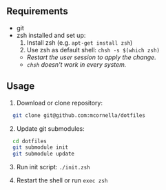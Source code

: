 ## Requirements

- git
- zsh installed and set up:
  1. Install zsh (e.g. `apt-get install zsh`)
  2. Use zsh as default shell: `chsh -s $(which zsh)`
    * _Restart the user session to apply the change._
    * _`chsh` doesn't work in every system._


## Usage

1. Download or clone repository:

  ```sh
    git clone git@github.com:mcornella/dotfiles
  ```

2. Update git submodules:

  ```sh
    cd dotfiles
    git submodule init
    git submodule update
  ```

3. Run init script: `./init.zsh`

4. Restart the shell or run `exec zsh`
